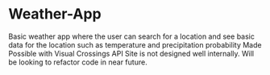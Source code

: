# Weather-App
Basic weather app where the user can search for a location and see basic data for the location such as temperature and precipitation probability
Made Possible with Visual Crossings API
Site is not designed well internally. Will be looking to refactor code in near future.

